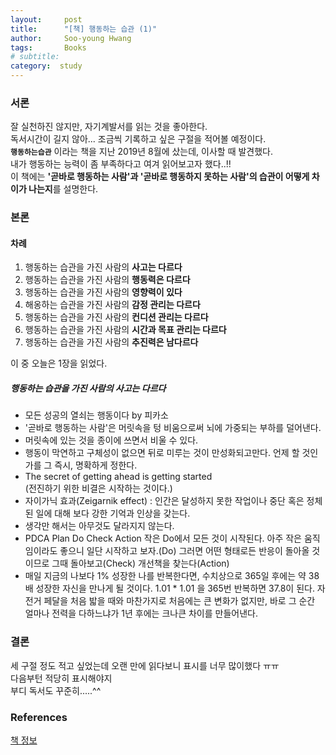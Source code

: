 ```yaml
---
layout:     post
title:      "[책] 행동하는 습관 (1)"
author:     Soo-young Hwang
tags: 		Books
# subtitle:  	
category:  study
---
```


### 서론

잘 실천하진 않지만, 자기계발서를 읽는 것을 좋아한다.   
독서시간이 길지 않아... 조금씩 기록하고 싶은 구절을 적어볼 예정이다.   
**`행동하는습관`** 이라는 책을 지난 2019년 8월에 샀는데, 이사할 때  발견했다.   
내가 행동하는 능력이 좀 부족하다고 여겨 읽어보고자 했다..!!   
이 책에는 **'곧바로 행동하는 사람'과 '곧바로 행동하지 못하는 사람'의 습관이 어떻게 차이가 나는지**를 설명한다.     


### 본론

#### 차례 

1. 행동하는 습관을 가진 사람의 **사고는 다르다**   
2. 행동하는 습관을 가진 사람의 **행동력은 다르다**   
3. 행동하는 습관을 가진 사람의 **영향력이 있다**   
4. 해옹하는 습관을 가진 사람의 **감정 관리는 다르다**   
5. 행동하는 습관을 가진 사람의 **컨디션 관리는 다르다**   
6. 행동하는 습관을 가진 사람의 **시간과 목표 관리는 다르다**   
7. 행동하는 습관을 가진 사람의 **추진력은 남다르다**      


이 중 오늘은 1장을 읽었다.
##### 행동하는 습관을 가진 사람의 사고는 다르다   
- 모든 성공의 열쇠는 행동이다 by 피카소      
- '곧바로 행동하는 사람'은 머릿속을 텅 비움으로써 뇌에 가중되는 부하를 덜어낸다.   
- 머릿속에 있는 것을 종이에 쓰면서 비울 수 있다.   
- 행동이 막연하고 구체성이 없으면 뒤로 미루는 것이 만성화되고만다. 언제 할 것인가를 그 즉시, 명확하게 정한다.   
- The secret of getting ahead is getting started   
    (전진하기 위한 비결은 시작하는 것이다.)   
- 자이가닉 효과(Zeigarnik effect) : 인간은 달성하지 못한 작업이나 중단 혹은 정체된 일에 대해 보다 강한 기억과 인상을 갖는다.    
- 생각만 해서는 아무것도 달라지지 않는다.   
- PDCA Plan Do Check Action 작은 Do에서 모든 것이 시작된다. 아주 작은 움직임이라도 좋으니 일단 시작하고 보자.(Do) 그러면 어떤 형태로든 반응이 돌아올 것이므로 그때 돌아보고(Check) 개선책을 찾는다(Action)    
- 매일 지금의 나보다 1% 성장한 나를 반복한다면, 수치상으로 365일 후에는 약 38배 성장한 자신을 만나게 될 것이다. 1.01 * 1.01 을 365번 반복하면 37.8이 된다. 자전거 페달을 처음 밟을 때와 마찬가지로 처음에는 큰 변화가 없지만, 바로 그 순간 얼마나 전력을 다하느냐가 1년 후에는 크나큰 차이를 만들어낸다.    


### 결론
세 구절 정도 적고 싶었는데 오랜 만에 읽다보니 표시를 너무 많이했다 ㅠㅠ   
다음부턴 적당히 표시해야지   
부디 독서도 꾸준히.....^^   

### References
[책 정보](http://www.yes24.com/Product/Goods/76072852)


